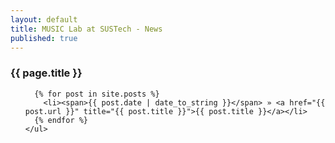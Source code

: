 ```yaml
---
layout: default
title: MUSIC Lab at SUSTech - News
published: true
---
```

<section>
	<h3>{{ page.title }}</h3>
	<ul>

	  {% for post in site.posts %}
	    <li><span>{{ post.date | date_to_string }}</span> » <a href="{{ post.url }}" title="{{ post.title }}">{{ post.title }}</a></li>
	  {% endfor %}
	</ul>
</section>
